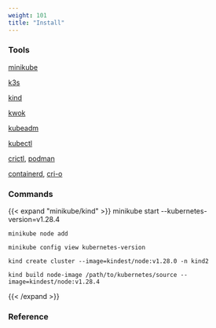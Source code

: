 ```yaml
---
weight: 101
title: "Install"
---
```


### Tools

[minikube](https://kubernetes.io/docs/tutorials/hello-minikube/)

[k3s](https://k3s.io/)

[kind](https://kind.sigs.k8s.io/)

[kwok](https://github.com/kubernetes-sigs/kwok/)

[kubeadm](https://kubernetes.io/docs/reference/setup-tools/kubeadm/)

[kubectl](https://kubernetes.io/docs/reference/generated/kubectl/kubectl-commands#taint)

[crictl](https://github.com/kubernetes-sigs/cri-tools/blob/master/docs/crictl.md), [podman](https://docs.podman.io/en/latest/Introduction.html)

[containerd](https://containerd.io/), [cri-o](https://cri-o.io/)

[]()

[]()

[]()

[]()

[]()

[]()

### Commands

{{< expand "minikube/kind" >}}
    minikube start  --kubernetes-version=v1.28.4

    minikube node add

    minikube config view kubernetes-version

    kind create cluster --image=kindest/node:v1.28.0 -n kind2

    kind build node-image /path/to/kubernetes/source --image=kindest/node:v1.28.4
{{< /expand >}}



### Reference

[]()

[]()

[]()

[]()


